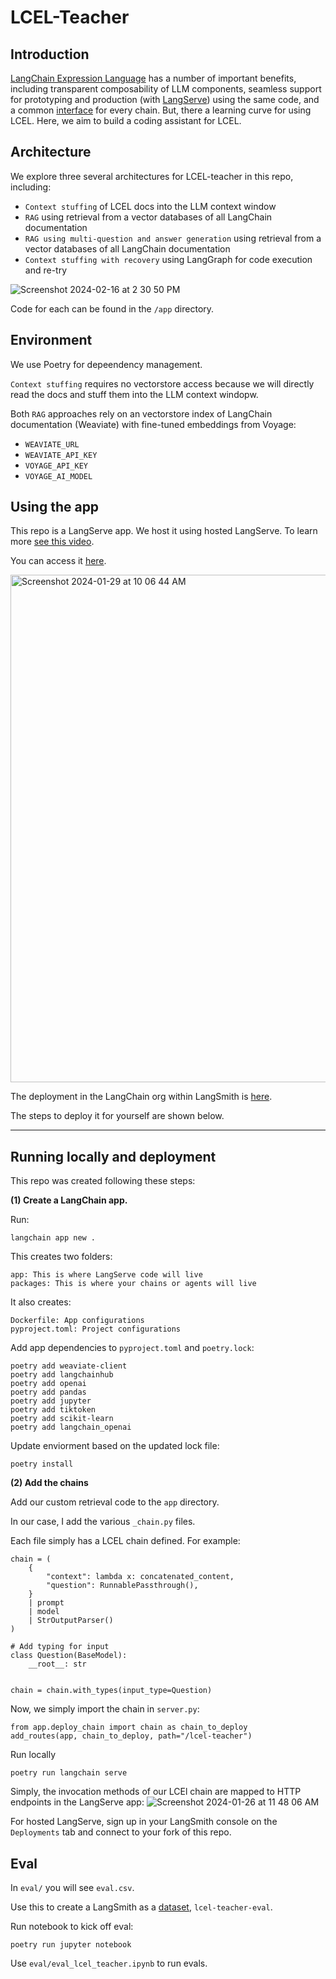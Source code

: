 # LCEL-Teacher

## Introduction

[LangChain Expression Language](https://python.langchain.com/docs/expression_language/) has a number of important benefits, including transparent composability of LLM components, seamless support for prototyping and production (with [LangServe](https://python.langchain.com/docs/langserve)) using the same code, and a common [interface](https://python.langchain.com/docs/expression_language/interface) for every chain. But, there a learning curve for using LCEL. Here, we aim to build a coding assistant for LCEL. 

## Architecture

We explore three several architectures for LCEL-teacher in this repo, including:

* `Context stuffing` of LCEL docs into the LLM context window
* `RAG` using retrieval from a vector databases of all LangChain documentation  
* `RAG using multi-question and answer generation` using retrieval from a vector databases of all LangChain documentation  
* `Context stuffing with recovery` using LangGraph for code execution and re-try
  
![Screenshot 2024-02-16 at 2 30 50 PM](https://github.com/langchain-ai/lcel-teacher/assets/122662504/ed53836b-69c7-4507-8683-5f728f9281bc)

Code for each can be found in the `/app` directory.

## Environment 

We use Poetry for depeendency management. 
 
`Context stuffing` requires no vectorstore access because we will directly read the docs and stuff them into the LLM context windopw.
 
Both `RAG` approaches rely on an vectorstore index of LangChain documentation (Weaviate) with fine-tuned embeddings from Voyage:

* `WEAVIATE_URL`
* `WEAVIATE_API_KEY`
* `VOYAGE_API_KEY`
* `VOYAGE_AI_MODEL`

## Using the app

This repo is a LangServe app. We host it using hosted LangServe. To learn more [see this video](https://www.youtube.com/watch?v=EhlPDL4QrWY).

You can access it [here](https://lcel-teacher-07fb6cd4e0815e64acb318d410f74a37-ffoprvkqsa-uc.a.run.app/lcel-teacher/playground/).

<img width="812" alt="Screenshot 2024-01-29 at 10 06 44 AM" src="https://github.com/langchain-ai/lcel-teacher/assets/122662504/eb49c291-a00b-460f-a0fe-7b6a4cba21e5">

The deployment in the LangChain org within LangSmith is [here](https://smith.langchain.com/o/ebbaf2eb-769b-4505-aca2-d11de10372a4/host/2ef29f66-e508-4a7a-8a22-8d5ef997f985).

The steps to deploy it for yourself are shown below.

--- 

## Running locally and deployment

This repo was created following these steps:

**(1) Create a LangChain app.**

Run:
```
langchain app new .  
```

This creates two folders:
```
app: This is where LangServe code will live
packages: This is where your chains or agents will live
```

It also creates:
```
Dockerfile: App configurations
pyproject.toml: Project configurations
```

Add app dependencies to `pyproject.toml` and `poetry.lock`:
```
poetry add weaviate-client
poetry add langchainhub
poetry add openai
poetry add pandas
poetry add jupyter
poetry add tiktoken
poetry add scikit-learn
poetry add langchain_openai
```

Update enviorment based on the updated lock file:
```
poetry install
```

**(2) Add the chains**

Add our custom retrieval code to the `app` directory.

In our case, I add the various `_chain.py` files.

Each file simply has a LCEL chain defined. For example:

```
chain = (
    {
        "context": lambda x: concatenated_content,
        "question": RunnablePassthrough(),
    }
    | prompt
    | model
    | StrOutputParser()
)

# Add typing for input
class Question(BaseModel):
    __root__: str


chain = chain.with_types(input_type=Question)
```

Now, we simply import the chain in `server.py`:
```
from app.deploy_chain import chain as chain_to_deploy
add_routes(app, chain_to_deploy, path="/lcel-teacher")
```

Run locally
```
poetry run langchain serve
```

Simply, the invocation methods of our LCEl chain are mapped to HTTP endpoints in the LangServe app:
![Screenshot 2024-01-26 at 11 48 06 AM](https://github.com/langchain-ai/lcel-teacher/assets/122662504/46c4f65b-1719-4212-b450-142062fd0d5b)

For hosted LangServe, sign up in your LangSmith console on the `Deployments` tab and connect to your fork of this repo.

## Eval

In `eval/` you will see `eval.csv`.

Use this to create a LangSmith as a [dataset](https://smith.langchain.com/public/3b0fe661-e3ed-4d84-9d88-96c7ee8c4a2d/d), `lcel-teacher-eval`.

Run notebook to kick off eval:
```
poetry run jupyter notebook
```

Use `eval/eval_lcel_teacher.ipynb` to run evals.

